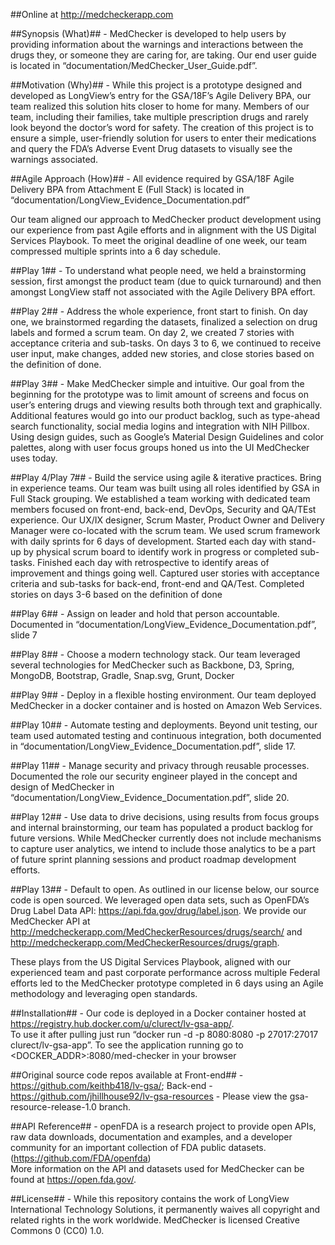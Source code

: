 ##Online at http://medcheckerapp.com

##Synopsis (What)## - MedChecker is developed to help users by providing information about the warnings and interactions between the drugs they, or someone they are caring for, are taking.  Our end user guide is located in “documentation/MedChecker_User_Guide.pdf”.

##Motivation (Why)## - While this project is a prototype designed and developed as LongView’s entry for the GSA/18F’s Agile Delivery BPA, our team realized this solution hits closer to home for many.  Members of our team, including their families, take multiple prescription drugs and rarely look beyond the doctor’s word for safety.  The creation of this project is to ensure a simple, user-friendly solution for users to enter their medications and query the FDA’s Adverse Event Drug datasets to visually see the warnings associated. 

##Agile Approach (How)## - All evidence required by GSA/18F Agile Delivery BPA from Attachment E (Full Stack) is located in “documentation/LongView_Evidence_Documentation.pdf”

Our team aligned our approach to MedChecker product development using our experience from past Agile efforts and in alignment with the US Digital Services Playbook.  To meet the original deadline of one week, our team compressed multiple sprints into a 6 day schedule.

##Play 1## - To understand what people need, we held a brainstorming session, first amongst the product team (due to quick turnaround) and then amongst LongView staff not associated with the Agile Delivery BPA effort.

##Play 2## - Address the whole experience, front start to finish.  On day one, we brainstormed regarding the datasets, finalized a selection on drug labels and formed a scrum team.  On day 2, we created 7 stories with acceptance criteria and sub-tasks.  On days 3 to 6, we continued to receive user input, make changes, added new stories, and close stories based on the definition of done.

##Play 3## - Make MedChecker simple and intuitive.  Our goal from the beginning for the prototype was to limit amount of screens and focus on user’s entering drugs and viewing results both through text and graphically.  Additional features would go into our product backlog, such as type-ahead search functionality, social media logins and integration with NIH Pillbox.  Using design guides, such as Google’s Material Design Guidelines and color palettes, along with user focus groups honed us into the UI MedChecker uses today.

##Play 4/Play 7## - Build the service using agile & iterative practices.  Bring in experience teams.  Our team was built using all roles identified by GSA in Full Stack grouping.  We established a team working with dedicated team members focused on front-end, back-end, DevOps, Security and QA/TEst experience.  Our UX/IX designer, Scrum Master, Product Owner and Delivery Manager were co-located with the scrum team.  We used scrum framework with daily sprints for 6 days of development.  Started each day with stand-up by physical scrum board to identify work in progress or completed sub-tasks.  Finished each day with retrospective to identify areas of improvement and things going well.  Captured user stories with acceptance criteria and sub-tasks for back-end, front-end and QA/Test.  Completed stories on days 3-6 based on the definition of done 

##Play 6## - Assign on leader and hold that person accountable.  Documented in “documentation/LongView_Evidence_Documentation.pdf”, slide 7

##Play 8## - Choose a modern technology stack.  Our team leveraged several technologies for MedChecker such as Backbone, D3, Spring, MongoDB, Bootstrap, Gradle, Snap.svg, Grunt, Docker
 
##Play 9## - Deploy in a flexible hosting environment.  Our team deployed MedChecker in a docker container and is hosted on Amazon Web Services.

##Play 10## - Automate testing and deployments.  Beyond unit testing, our team used automated testing and continuous integration, both documented in “documentation/LongView_Evidence_Documentation.pdf”, slide 17.

##Play 11## - Manage security and privacy through reusable processes.  Documented the role our security engineer played in the concept and design of MedChecker in “documentation/LongView_Evidence_Documentation.pdf”, slide 20.

##Play 12## - Use data to drive decisions, using results from focus groups and internal brainstorming, our team has populated a product backlog for future versions.  While MedChecker currently does not include mechanisms to capture user analytics, we intend to include those analytics to be a part of future sprint planning sessions and product roadmap development efforts.

##Play 13## - Default to open.  As outlined in our license below, our source code is open sourced.  We leveraged open data sets, such as OpenFDA’s Drug Label Data API: https://api.fda.gov/drug/label.json.  We provide our MedChecker API at http://medcheckerapp.com/MedCheckerResources/drugs/search/<search-string> and http://medcheckerapp.com/MedCheckerResources/drugs/graph.

These plays from the US Digital Services Playbook, aligned with our experienced team and past corporate performance across multiple Federal efforts led to the MedChecker prototype completed in 6 days using an Agile methodology and leveraging open standards.

##Installation## - Our code is deployed in a Docker container hosted  at https://registry.hub.docker.com/u/clurect/lv-gsa-app/.  
To use it after pulling just run “docker run -d -p 8080:8080 -p 27017:27017 clurect/lv-gsa-app”.  To see the application running go to <DOCKER_ADDR>:8080/med-checker in your browser

##Original source code repos available at Front-end## - https://github.com/keithb418/lv-gsa/; Back-end - https://github.com/jhillhouse92/lv-gsa-resources - Please view the gsa-resource-release-1.0 branch.

##API Reference## - openFDA is a research project to provide open APIs, raw data downloads, documentation and examples, and a developer community for an important collection of FDA public datasets. (https://github.com/FDA/openfda)  
More information on the API and datasets used for MedChecker can be found at https://open.fda.gov/.

##License## - While this repository contains the work of LongView International Technology Solutions, it permanently waives all copyright and related rights in the work worldwide.  MedChecker is licensed Creative Commons 0 (CC0) 1.0.

